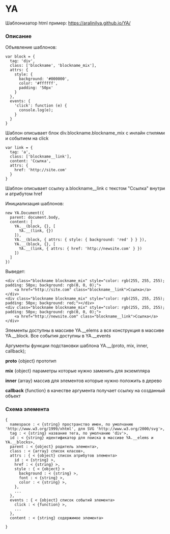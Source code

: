 # YA 
Шаблонизатор html 
пример: https://aralinilya.github.io/YA/

### Описание
Объявление шаблонов:

    var block = {
      tag: 'div',
      class: ['blockname', 'blockname_mix'],
      attrs: {
        style: {
          background: '#000000',
          color: '#ffffff',
          padding: '50px'
        }
      },
      events: {
        'click': function (e) {
          console.log(e);
        }
      }
    }

Шаблон описывает блок div.blockname.blockname_mix с инлайн стилями и событием на click 

    var link = {
      tag: 'a',
      class: ['blockname__link'],
      content: 'Ссылка',
      attrs: {
        href: 'http://site.com'
      }
    }

Шаблон описывает ссылку a.blockname__link с текстом "Ссылка" внутри и атрибутом href


Инициализация шаблонов:

    new YA.Document({
      parent: document.body,
      content: [
        YA.__(block, {}, [
          YA.__(link, {})
        ]),
        YA.__(block, { attrs: { style: { background: 'red' } } }),
        YA.__(block, {}, [
          YA.__(link, { attrs: { href: 'http://newsite.com' } })
        ])
      ]
    })
	
Выведет:	

	<div class="blockname blockname_mix" style="color: rgb(255, 255, 255); padding: 50px; background: rgb(0, 0, 0);">
		<a href="http://site.com" class="blockname__link">Ссылка</a>
	</div>
	<div class="blockname blockname_mix" style="color: rgb(255, 255, 255); padding: 50px; background: red;"></div>
	<div class="blockname blockname_mix" style="color: rgb(255, 255, 255); padding: 50px; background: rgb(0, 0, 0);">
		<a href="http://newsite.com" class="blockname__link">Ссылка</a>
	</div>

    
Элементы доступны в массиве YA.__elems а вся конструкция в массиве YA.__block. Все события доступны в YA.__events

Аргументы функции подстановки шаблона YA.__(proto, mix, inner, callback);
    
**proto** {object} прототип

**mix** {object} параметры которые нужно заменить для экземпляра

**inner** {array} массив для элементов которые нужно положить в дерево

**callback** {function} в качестве аргумента получает ссылку на созданный объект 

### Схема элемента

    {
      namespace : < {string} пространство имен, по умолчанию 'http://www.w3.org/1999/xhtml', для SVG 'http://www.w3.org/2000/svg'>, 
      tag : < {string} название тега, по умолчанию 'div'>,
      id : < {string} идентификатор для поиска в массиве YA.__elems и YA.__blocks>,
      parent : < {object} родитель элемента>, 
      class : < {array} список класов>,
      attrs : { < {object} список атрибутов элемента>
        id : < {string} >,
        href : < {string} >,
        style : { < {object} >
          background : < {string} >,
          font : < {string} >,
          color : < {string} >,
        },
        ...   
      },
      events : { < {object} список событий элемента>
        click : < {function} >,
        ...
      },
      content : < {string} содержимое элемента>
      
    }
